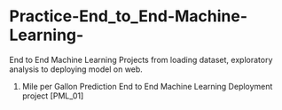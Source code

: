 # Practice-End_to_End-Machine-Learning-
End to End Machine Learning Projects from loading dataset, exploratory analysis to deploying model on web.


1. Mile per Gallon Prediction End to End Machine Learning Deployment project [PML_01]


